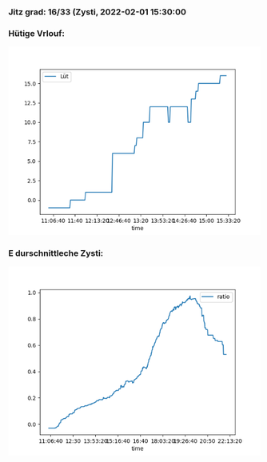 ### Jitz grad: 16/33 (Zysti, 2022-02-01 15:30:00

### Hütige Vrlouf:
![Graph](Today.png)

### E durschnittleche Zysti:
![Graph](Zysti.png)